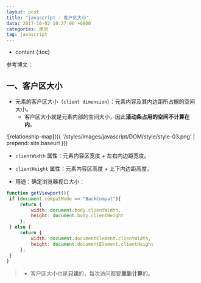 ```yaml
---
layout: post
title: "javascript - 客户区大小"
data: 2017-10-02 10:27:00 +0800
categories: 原创
tag: javascript
---
```

* content
{:toc}

参考博文：


<!-- more -->

## 一、客户区大小

* 元素的客户区大小（`client dimension`）：元素内容及其内边距所占据的空间大小。
    * 客户区大小就是元素内部的空间大小，因此**滚动条占用的空间不计算在内**。

![relationship-map]({{ '/styles/images/javascript/DOM/style/style-03.png' | prepend: site.baseurl }})

* `clientWidth` 属性：元素内容区宽度 + 左右内边距宽度。
* `clientHeight` 属性：元素内容区高度 + 上下内边距高度。

* 用途：确定浏览器视口大小：

```js
function getViewport(){
 if (document.compatMode == "BackCompat"){
     return {
         width: document.body.clientWidth,
         height: document.body.clientHeight
     };
 } else {
     return {
         width: document.documentElement.clientWidth,
         height: document.documentElement.clientHeight
     };
 }
} 
```

> * 客户区大小也是**只读**的，每次访问都要**重新计算**的。



